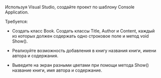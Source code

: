 Используя Visual Studio, создайте проект по шаблону Console Application.

Требуется:

* Создать класс Book. Создать классы Title, Author и Content, каждый из которых должен содержать одно строковое поле и метод void Show().

* Реализуйте возможность добавления в книгу названия книги, имени автора и содержания.

* Выведите на экран разными цветами при помощи метода Show() название книги, имя автора и содержание.